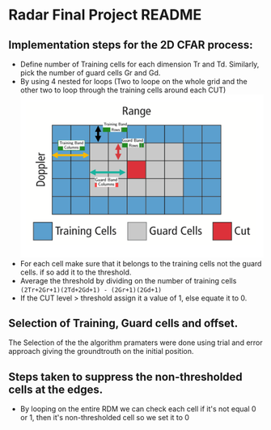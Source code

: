 # Radar Final Project README

## Implementation steps for the 2D CFAR process:
* Define  number of Training cells for each dimension Tr and Td. Similarly, pick the number of guard cells Gr and Gd.
* By using 4 nested for loops (Two to loope on the whole grid and the other two to loop through the training cells around each CUT)
    ![RDM](image8.png)
* For each cell make sure that it belongs to the training cells not the guard cells. if so add it to the threshold. 
* Average the threshold by dividing on the number of training cells `(2Tr+2Gr+1)(2Td+2Gd+1) - (2Gr+1)(2Gd+1) `
* If the CUT level > threshold assign it a value of 1, else equate it to 0.
## Selection of Training, Guard cells and offset.
The Selection of the the algorithm pramaters were done using trial and error approach giving the groundtrouth on the initial position. 

## Steps taken to suppress the non-thresholded cells at the edges.

* By looping on the entire RDM we can check each cell if it's not equal 0 or 1, then it's non-thresholded cell so we set it to 0